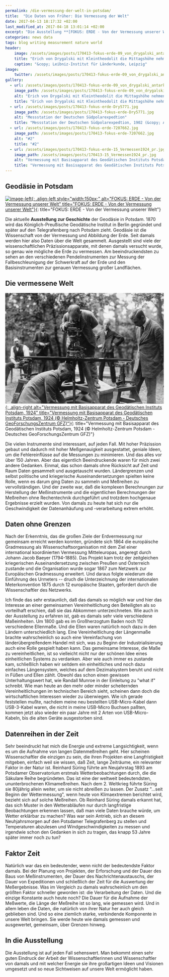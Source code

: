 ```yaml
---
permalink: /die-vermessung-der-welt-in-potsdam/
title:  "Die Daten von Früher: Die Vermessung der Welt"
date: 2017-04-13 18:17:32 +02:00
last_modified_at: 2017-04-18 13:01:14 +02:00 
excerpt: "Die Ausstellung **[FOKUS: ERDE - Von der Vermessung unserer Welt](http://www.hbpg.de/Ausstellung_Fokus-Erde.html)** in Potsdam. Mindestens seit den astronomischen Berechnungen der Maya wird die Welt vermessen und Daten aufgezeichnet und analysiert. Und nicht erst Computer machen aufwendige und genaue Berechnungen möglich. Daten gibt es also schon sehr lange."
categories: news data
tags: blog writing measurement nature world 
header:
    image: /assets/images/posts/170413-fokus-erde-09_von_drygalski_antarktis_1902_pr_header.jpg
    title: "Erich von Drygalski mit Kleintheodolit die Mittagshöhe nehmend, Antarktis 17.09.1902 (&copy; Leibniz-Institut für Länderkunde, Leipzig)"
    caption: "&copy; Leibniz-Institut für Länderkunde, Leipzig"
image:
    twitter: /assets/images/posts/170413-fokus-erde-09_von_drygalski_antarktis_1902_pr.jpg
gallery:
  - url: /assets/images/posts/170413-fokus-erde-09_von_drygalski_antarktis_1902_pr.jpg
    image_path: /assets/images/posts/170413-fokus-erde-09_von_drygalski_antarktis_1902_pr.jpg
    alt: "Erich von Drygalski mit Kleintheodolit die Mittagshöhe nehmend, Antarktis 17.09.1902"
    title: "Erich von Drygalski mit Kleintheodolit die Mittagshöhe nehmend, Antarktis 17.09.1902 (&copy; Leibniz-Institut für Länderkunde, Leipzig)"
  - url: /assets/images/posts/170413-fokus-erde-Dry5771.jpg
    image_path: /assets/images/posts/170413-fokus-erde-Dry5771.jpg
    alt: "Messstation der Deutschen Südpolarexpedtion"
    title: "Messstation der Deutschen Südpolarexpedtion, 1902 (&copy; Archiv für Geographie)"
  - url: /assets/images/posts/170413-fokus-erde-7207662.jpg
    image_path: /assets/images/posts/170413-fokus-erde-7207662.jpg
    alt: "#2"
    title: "#2"
  - url: /assets/images/posts/170413-fokus-erde-15_Vermessen1924_pr.jpg
    image_path: /assets/images/posts/170413-15_Vermessen1924_pr.jpg
    alt: "Vermessung mit Basisapparat des Geodätischen Instituts Potsdam, 1924"
    title: "Vermessung mit Basisapparat des Geodätischen Instituts Potsdam, 1924 (&copy; Helmholtz-Zentrum Potsdam - Deutsches GeoForschungsZentrum GFZ)"
---
```


## Geodäsie in Potsdam

[![image-left](www.gfz-potsdam.de/uploads/pics/FokusErde.png){: .align-left style="width:150px;" alt="FOKUS: ERDE - Von der Vermessung unserer Welt" title="FOKUS: ERDE - Von der Vermessung unserer Welt"}](http://www.gfz-potsdam.de/uploads/pics/FokusErde.png){: title="FOKUS: ERDE - Von der Vermessung unserer Welt"}

Die aktuelle **Ausstellung zur Geschichte** der Geodäsie in Potsdam. 1870 wird das Königlich-Preußische Geodätische Institut in Berlin gegründet und später auf den Telegrafenberg nach Potsdam zieht. Geodäsie ist die Wissenschaft von der Vermessung und Abbildung der Erde. Seit damals werden hier also Daten über die Welt gesammelt. Ausgestellt sind viele der wissenschaftlichen Präzissionsapparate, mit denen damals versucht wurde, so genau wie mögliche die Erde zu vermessen. Am beeindruckendsten zu sehen an den verschiedenen Pendelinstrumenten zur Messung der Fallbeschleunigung der Schwerkraft auf der Erde und den Basisinstrumenten zur genauen Vermessung großer Landflächen.

## Die vermessene Welt

[![image-right](/assets/images/posts/170413-fokus-erde-15_Vermessen1924_pr.jpg){: .align-right alt="Vermessung mit Basisapparat des Geodätischen Instituts Potsdam, 1924" title="Vermessung mit Basisapparat des Geodätischen Instituts Potsdam, 1924 (&copy; Helmholtz-Zentrum Potsdam - Deutsches GeoForschungsZentrum GFZ)"}](/assets/images/posts/170413-fokus-erde-15_Vermessen1924_pr.jpg){: title="Vermessung mit Basisapparat des Geodätischen Instituts Potsdam, 1924 (&copy; Helmholtz-Zentrum Potsdam - Deutsches GeoForschungsZentrum GFZ)"}

Die vielen Instrumente sind interessant, auf jeden Fall. Mit hoher Präzission gebaut und dadurch mit hoher Meßgenauigkeit ausgestattet, geniale Ideen, um die Fehlereinflüsse auf die Messungen zu minimieren. Und das alles vor über 150 Jahren.
Aber das eigentlich Beeindruckende waren für mich zwei andere Gedanken. Einmal, das schon damals ohne Rücksicht auf Zeit und Raum Daten gesammelt und ausgetauscht wurden. Ländergrenzen und selbst politische und kriegerische Auseinandersetzungen spielten keine Rolle, wenn es darum ging Daten zu sammeln und Meßreihen zu vervollständigen. Und der zweite war, daß die komplexen Berechnungen zur Herstellung der Meßinstrumente und die eigentlichen Berechnungen der Meßreihen ohne Rechentechnik durchgeführt und trotzdem hochgenaue Ergebnisse erzielt wurden. Von damals zu heute hat sich nur die Geschwindigkeit der Datenanhäufung und -verarbeitung extrem erhöht.

## Daten ohne Grenzen

Nach der Erkenntnis, das die großen Ziele der Erdvermessung nur gemeinsam erreicht werden konnten, gründete sich 1864 die europäische Gradmessung als Wissenschaftsorganisation mit dem Ziel einer international koordinierten Vermessung Mitteleuropas, angeregt durch Johann Jacob Baeyer (1794-1885).
Das Projekt kam trotz der zeitgleichen kriegerischen Auseinandersetzung zwischen Preußen und Österreich zustande und die Organisation wurde sogar 1867 zum Netzwerk zur Europäischen Gradmessung erweitert. Und daraus folgte wiederum die Einführung des Urmeters -- druch die Unterzeichnung der internationalen Meterkonvention 1875 durch 12 europäische Staaten, gefordert durch die Wissenschaftler des Netzwerks. 

Ich finde das sehr erstaunlich, daß das damals so möglich war und hier das Interesse an einer gemeinsamen Vereinheitlichung den Beteiligten als so vorteilhaft erschien, daß sie das Abkommen unterzeichneten. Wie auch in der Ausstellung zu erfahren ist, gab es damals sehr viele  verschiedene Maßeinheiten. Um 1800 gab es im Großherzogtum Baden noch 112 verschiedene Ellenmaße. Und die Ellen waren natürlich noch dazu in den Ländern unterschiedlich lang. Eine Vereinheitlichung der Längenmaße brachte wahrscheinlich so auch eine  Vereinfachung von länderübergreifendem Handel mit sich, was zu Beginn der Industrialisierung auch eine Rolle gespielt haben kann. Das gemeinsame Interesse, die Maße zu vereinheitlichen, ist so vielleicht nicht nur der schönen Idee eines einheitlichen Systems zu verdanken. Aber wie auch immer es zustande kam, schließlich haben wir seitdem ein einheitliches und noch dazu einfaches Längensystem, welches auf dem Dezimalsystem beruht und nicht in Füßen und Ellen zählt. Obwohl das schon einen gewissen Unterhaltungswert hat, wie Randall Munroe in der Einleitung zu "what if" schreibt. 
Wie man heute an den mehr oder minder scheiternden Vereinheitlichungen im technischen Bereich sieht, scheinen dann doch die wirtschaftlichen Interessen wieder zu überwiegen. Wie ich gerade feststellen mußte, nachdem meine neu bestellten USB-Micro-Kabel dann USB-3-Kabel waren, die nicht in meine USB-Micro Buchsen paßten, kommen jetzt also wieder ein paar Jahre mit 2 Arten von USB-Micro-Kabeln, bis die alten Geräte ausgestorben sind. 

## Datenreihen in der Zeit

Sehr beeindruckt hat mich die Energie und extreme Langsichtigkeit, wenn es um die Aufnahme von langen Datenmeßreihen geht. Hier scheinen Wissenschaftler die einzigen zu sein, die ihren Projekten eine Langfristigkeit mitgeben, einfach weil sie wissen, daß Zeit, lange Zeiträume, ein relevanter Faktor in der Natur ist. 
Reinhard Süring führte am Neujahrstag 1893 am Potsdamer Observatorium erstmals Wetterbeobachtungen durch, die die Säkulare Reihe begründeten. Das ist eine der weltweit bedeutendsten, ununterbrochenen Klimameßreihen. Nach dem 2. Weltkrieg führte Süring sie 80jährig allein weiter, um sie nicht abreißen zu lassen.
Der Zusatz "...seit Beginn der Wettermessung", wenn heute von Klimaextremen berichtet wird, bezieht sich auf solche Meßreihen. Ob Reinhard Süring damals erkannt hat, das sich Muster in den Wetterabläufen nur durch langfristige Beobachtungen erkennen lassen, daß man viele Daten brauche würde, um  Wetter erklärbar zu machen? Was war sein Antrieb, sich an diesem Neuhjahrsmorgen auf den Potsdamer Telegrafenberg zu stellen und Temperaturen abzulesen und Windgeschwindigkeiten zu messen und irgendwie schon den Gedanken in sich zu tragen, das knapp 53 Jahre später immer noch zu tun?

## Faktor Zeit

Natürlich war das ein bedeutender, wenn nicht der bedeutendste Faktor damals. Bei der Planung von Projekten, der Erforschung und der Dauer des Baus von Meßinstrumenten, der Dauer des Nachrichtenaustauschs, der Dauer von Expeditionen und schließlich der Zeit für die Auswertung der Meßergebnisse. Was im Vergleich zu damals wahrscheinlich um den größten Faktor schneller geworden ist: die Verarbeitung der Daten. Und die einzige Konstante auch heute noch? Die Dauer für die Aufnahme der Meßwerte, die Länge der Meßreihe ist so lang, wie gemessen wird. Und in allem leben die Daten, die natürlich von ihrer Natur her auch gleich geblieben sind. Und so eine ziemlich starke, verbindende Komponente in unsere Welt bringen. Sie werde heute wie damals gemessen und ausgewertet, gemeinsam, über Grenzen hinweg.

## In die Ausstellung

Die Ausstellung ist auf jeden Fall sehenswert. Man bekommt einen sehr guten Eindruck der Arbeit der Wissenschaftlerinnen und Wissenschaftler von damals und mit welcher Energie sie ihre großartigen Ideen und Visionen umgesetzt und so neue Sichtweisen auf unsere Welt ermöglicht haben.
